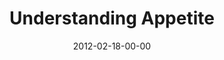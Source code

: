 ---
layout: message
category: message
series: "A Place at the Table"
title: "Understanding Appetite"
date: 2012-02-18-00-00
message_id: 714
---